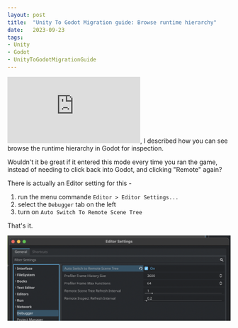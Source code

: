 ```yaml
---
layout: post
title:  "Unity To Godot Migration guide: Browse runtime hierarchy"
date:   2023-09-23
tags:
- Unity
- Godot
- UnityToGodotMigrationGuide
---
```

![In an earlier post](http://robochase6000.github.io/2023/09/23/unity-to-godot-migration-guide-browse-runtime-hierarchy.html), I described how you can see browse the runtime hierarchy in Godot for inspection.

Wouldn't it be great if it entered this mode every time you ran the game, instead of needing to click back into Godot, and clicking "Remote" again?

There is actually an Editor setting for this - 

1. run the menu commande `Editor > Editor Settings...`
2. select the `Debugger` tab on the left
3. turn on `Auto Switch To Remote Scene Tree`

That's it.

![Auto Switch to Remote Scene Tree setting](/docs/assets/images/godot-auto-switch-to-runtime-scene-tree.png)
